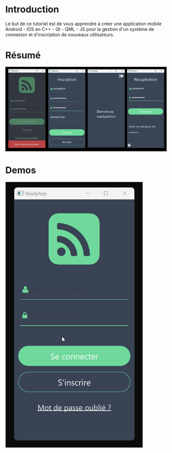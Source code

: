 # Introduction

Le but de ce tutoriel est de vous apprendre à créer une application mobile Android - iOS 
en C++ - Qt - QML - JS pour la gestion d'un système de connexion et d'inscription de nouveaux utilisateurs.

# Résumé

![demos.png](./img/demos.png "demos.png")

# Demos

![demos.gif](./img/demos.gif "demos.gif")
